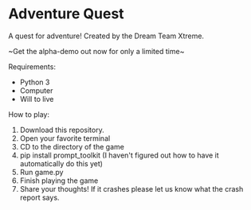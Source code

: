 # Adventure Quest
A quest for adventure! Created by the Dream Team Xtreme.

~Get the alpha-demo out now for only a limited time~


Requirements: 
*  Python 3
*  Computer
*  Will to live

How to play:
1.  Download this repository.
2.  Open your favorite terminal
3.  CD to the directory of the game
4.  pip install prompt_toolkit (I haven't figured out how to have it automatically do this yet)
5.  Run game.py
6.  Finish playing the game
7.  Share your thoughts! If it crashes please let us know what the crash report says.
